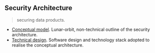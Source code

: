 Security Architecture
---------------------
> securing data products.

- [Conceptual model][concept]. Lunar-orbit, non-technical outline
  of the security architecture.
- [Technical design][design]. Software design and technology stack
  adopted to realise the conceptual architecture.




[concept]: ./concept.md
[design]: ./tech-design.md
